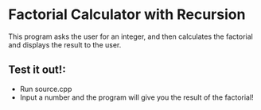# Factorial Calculator with Recursion
This program asks the user for an integer, and then calculates the factorial and displays the result to the user.

## Test it out!:
- Run source.cpp
- Input a number and the program will give you the result of the factorial!
